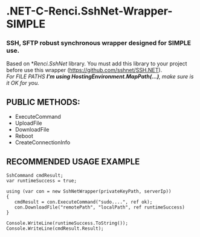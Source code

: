 # .NET-C-Renci.SshNet-Wrapper-SIMPLE
### SSH, SFTP  robust synchronous wrapper designed for SIMPLE use.

Based on **Renci.SshNet* library. You must add this library to your project before use this wrapper (https://github.com/sshnet/SSH.NET).<br />
*For FILE PATHS **I'm using HostingEnvironment.MapPath(...)**, make sure is it OK for you.*

## PUBLIC METHODS:

- ExecuteCommand
- UploadFile
- DownloadFile
- Reboot
- CreateConnectionInfo

## RECOMMENDED USAGE EXAMPLE

```
SshCommand cmdResult;
var runtimeSuccess = true;

using (var con = new SshNetWrapper(privateKeyPath, serverIp))
{
   cmdResult = con.ExecuteCommand("sudo....", ref ok);
   con.DownloadFile("remotePath", "localPath", ref runtimeSuccess)
}

Console.WriteLine(runtimeSuccess.ToString());
Console.WriteLine(cmdResult.Result);
```
